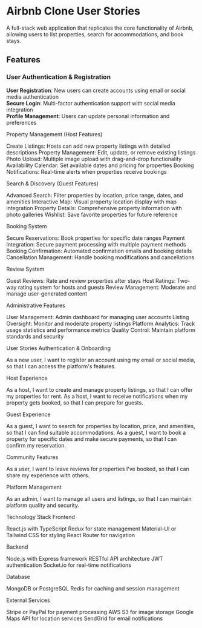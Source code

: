 # Airbnb Clone User Stories

A full-stack web application that replicates the core functionality of Airbnb, allowing users to list properties, search for accommodations, and book stays.

## Features
### User Authentication & Registration

   **User Registration**: New users can create accounts using email or social media authentication  
   **Secure Login**: Multi-factor authentication support with social media integration  
   **Profile Management**: Users can update personal information and preferences

Property Management (Host Features)

Create Listings: Hosts can add new property listings with detailed descriptions
Property Management: Edit, update, or remove existing listings
Photo Upload: Multiple image upload with drag-and-drop functionality
Availability Calendar: Set available dates and pricing for properties
Booking Notifications: Real-time alerts when properties receive bookings

Search & Discovery (Guest Features)

Advanced Search: Filter properties by location, price range, dates, and amenities
Interactive Map: Visual property location display with map integration
Property Details: Comprehensive property information with photo galleries
Wishlist: Save favorite properties for future reference

Booking System

Secure Reservations: Book properties for specific date ranges
Payment Integration: Secure payment processing with multiple payment methods
Booking Confirmation: Automated confirmation emails and booking details
Cancellation Management: Handle booking modifications and cancellations

Review System

Guest Reviews: Rate and review properties after stays
Host Ratings: Two-way rating system for hosts and guests
Review Management: Moderate and manage user-generated content

Administrative Features

User Management: Admin dashboard for managing user accounts
Listing Oversight: Monitor and moderate property listings
Platform Analytics: Track usage statistics and performance metrics
Quality Control: Maintain platform standards and security

User Stories
Authentication & Onboarding

As a new user, I want to register an account using my email or social media, so that I can access the platform's features.

Host Experience

As a host, I want to create and manage property listings, so that I can offer my properties for rent.
As a host, I want to receive notifications when my property gets booked, so that I can prepare for guests.

Guest Experience

As a guest, I want to search for properties by location, price, and amenities, so that I can find suitable accommodations.
As a guest, I want to book a property for specific dates and make secure payments, so that I can confirm my reservation.

Community Features

As a user, I want to leave reviews for properties I've booked, so that I can share my experience with others.

Platform Management

As an admin, I want to manage all users and listings, so that I can maintain platform quality and security.

Technology Stack
Frontend

React.js with TypeScript
Redux for state management
Material-UI or Tailwind CSS for styling
React Router for navigation

Backend

Node.js with Express framework
RESTful API architecture
JWT authentication
Socket.io for real-time notifications

Database

MongoDB or PostgreSQL
Redis for caching and session management

External Services

Stripe or PayPal for payment processing
AWS S3 for image storage
Google Maps API for location services
SendGrid for email notifications
